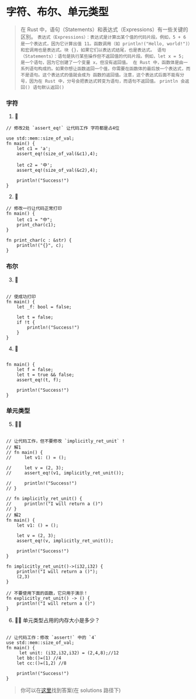 # 字符、布尔、单元类型
> 在 Rust 中，语句（Statements）和表达式（Expressions）有一些关键的区别。
`
表达式（Expressions）：表达式是计算出某个值的代码片段。例如，5 + 6 是一个表达式，因为它计算出值 11。函数调用（如 println!("Hello, world!")）和宏调用也是表达式。块 {}，如果它们以表达式结尾，也是表达式。
语句（Statements）：语句是执行某些操作但不返回值的代码片段。例如，let x = 5; 是一个语句，因为它创建了一个变量 x，但没有返回值。
在 Rust 中，函数体是由一系列语句构成的。如果你想让函数返回一个值，你需要在函数体的最后放一个表达式，而不是语句。这个表达式的值就会成为
函数的返回值。注意，这个表达式后面不能有分号，因为在 Rust 中，分号会把表达式转变为语句，而语句不返回值。
`
`
println 会返回() 语句默认返回()
`
### 字符
1. 🌟
```rust,editable
// 修改2处 `assert_eq!` 让代码工作 字符都是占4位

use std::mem::size_of_val;
fn main() {
    let c1 = 'a';
    assert_eq!(size_of_val(&c1),4); 

    let c2 = '中';
    assert_eq!(size_of_val(&c2),4); 

    println!("Success!")
} 
```

2. 🌟
```rust,editable
// 修改一行让代码正常打印
fn main() {
    let c1 = "中";
    print_char(c1);
} 

fn print_char(c : &str) {
    println!("{}", c);
}
```

### 布尔
3. 🌟
```rust,editable

// 使成功打印
fn main() {
    let _f: bool = false;

    let t = false;
    if !t {
        println!("Success!")
    }
} 
```

4. 🌟
```rust,editable

fn main() {
    let f = false;
    let t = true && false;
    assert_eq!(t, f);

    println!("Success!")
}
```


### 单元类型
5. 🌟🌟
```rust,editable

// 让代码工作，但不要修改 `implicitly_ret_unit` !
// 解1
// fn main() {
//     let v1: () = ();

//     let v = (2, 3);
//     assert_eq!(v1, implicitly_ret_unit());

//     println!("Success!")
// }

// fn implicitly_ret_unit() {
//     println!("I will return a ()")
// }
// 解2
fn main() {
    let v1: () = ();

    let v = (2, 3);
    assert_eq!(v, implicitly_ret_unit());

    println!("Success!")
}

fn implicitly_ret_unit()->(i32,i32) {
    println!("I will return a ()");
    (2,3)
}

// 不要使用下面的函数，它只用于演示！
fn explicitly_ret_unit() -> () {
    println!("I will return a ()")
}
```

6. 🌟🌟 单元类型占用的内存大小是多少？
```rust,editable

// 让代码工作：修改 `assert!` 中的 `4` 
use std::mem::size_of_val;
fn main() {
     let unit: (i32,i32,i32) = (2,4,8);//12
    let bb:()=(1) //4
    let cc:()=(1,2) //8

    println!("Success!")
}
```

> 你可以在[这里](https://github.com/sunface/rust-by-practice/blob/master/solutions/basic-types/char-bool.md)找到答案(在 solutions 路径下) 
